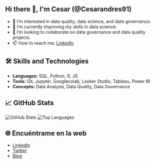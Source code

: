 ## Hi there 👋, I'm Cesar (@Cesarandres91)

- 👀 I’m interested in data quality, data science, and data governance.
- 🌱 I’m currently improving my skills in data science.
- 💞️ I’m looking to collaborate on data governance and data quality projects.
- 📫 How to reach me: [LinkedIn](https://www.linkedin.com/in/andreschile/)

## 🛠 Skills and Technologies
- **Languages:** SQL, Python, R, JS
- **Tools:** Git, Jupyter, Googlecolab, Looker Studio, Tableau, Power BI
- **Concepts:** Data Analysis, Data Quality, Data Governance

## 📈 GitHub Stats
![GitHub Stats](https://github-readme-stats.vercel.app/api?username=Cesarandres91&show_icons=true&theme=radical)
![Top Languages](https://github-readme-stats.vercel.app/api/top-langs/?username=Cesarandres91&layout=compact&theme=radical)

## 🌐 Encuéntrame en la web
- [LinkedIn](https://linkedin.com/in/tuusuario)
- [Twitter](https://twitter.com/tuusuario)
- [Blog](https://tublog.com)

<!--
**Cesarandres91/Cesarandres91** is a ✨ _special_ ✨ repository because its `README.md` (this file) appears on your GitHub profile.

Here are some ideas to get you started:

- 🔭 I’m currently working on ...
- 🌱 I’m currently learning ...
- 👯 I’m looking to collaborate on ...
- 🤔 I’m looking for help with ...
- 💬 Ask me about ...
- 📫 How to reach me: ...
- 😄 Pronouns: ...
- ⚡ Fun fact: ...
-->
